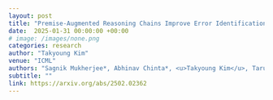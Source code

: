 ```yaml
---
layout: post
title: "Premise-Augmented Reasoning Chains Improve Error Identification in Math reasoning with LLMs"
date:  2025-01-31 00:00:00 +00:00
# image: /images/none.png
categories: research
author: "Takyoung Kim"
venue: "ICML"
authors: "Sagnik Mukherjee*, Abhinav Chinta*, <u>Takyoung Kim</u>, Tarun Anoop Sharma, Dilek Hakkani-Tür"
subtitle: ""
link: https://arxiv.org/abs/2502.02362
---
```


